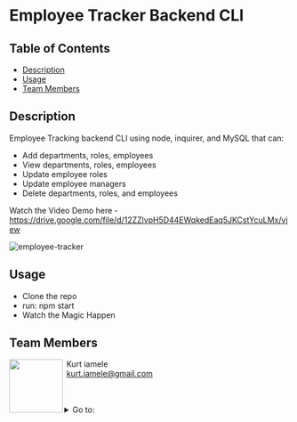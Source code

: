 # Employee Tracker Backend CLI

##  Table of Contents

* [Description](#description)
* [Usage](#usage)
* [Team Members](#team-members)


##  Description 

Employee Tracking backend CLI using node, inquirer, and MySQL that can:
- Add departments, roles, employees
- View departments, roles, employees
- Update employee roles
- Update employee managers
- Delete departments, roles, and employees

Watch the Video Demo here - https://drive.google.com/file/d/12ZZlvpH5D44EWqkedEaq5JKCstYcuLMx/view

![employee-tracker](employee_tracker.gif)

##  Usage 
- Clone the repo 
- run: npm start
- Watch the Magic Happen

## Team Members

<img align="left" src="https://avatars3.githubusercontent.com/u/62262420?v=4" width=96> &nbsp;Kurt iamele <br>&nbsp;<kurt.iamele@gmail.com><br>&nbsp;<null>

<br>

<details>
<summary>Go to:</summary>

* [Description](#description)
* [Usage](#usage)
* [Team Members](#team-members)
* [Table of Contents](#Table-of-Contents)

</details>




